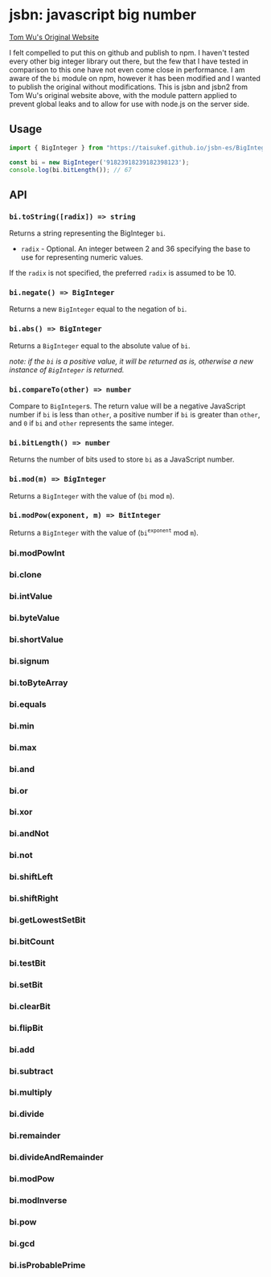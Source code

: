 # jsbn: javascript big number

[Tom Wu's Original Website](http://www-cs-students.stanford.edu/~tjw/jsbn/)

I felt compelled to put this on github and publish to npm. I haven't tested every other big integer library out there, but the few that I have tested in comparison to this one have not even come close in performance. I am aware of the `bi` module on npm, however it has been modified and I wanted to publish the original without modifications. This is jsbn and jsbn2 from Tom Wu's original website above, with the module pattern applied to prevent global leaks and to allow for use with node.js on the server side.

## Usage

```js
import { BigInteger } from "https://taisukef.github.io/jsbn-es/BigInteger.js";

const bi = new BigInteger('91823918239182398123');
console.log(bi.bitLength()); // 67
```

## API

### `bi.toString([radix]) => string`

Returns a string representing the BigInteger `bi`.

+ `radix` - Optional. An integer between 2 and 36 specifying the base to use for representing numeric values.

If the `radix` is not specified, the preferred `radix` is assumed to be 10.

### `bi.negate() => BigInteger`

Returns a new `BigInteger` equal to the negation of `bi`.

### `bi.abs() => BigInteger`

Returns a `BigInteger` equal to the absolute value of `bi`.

*note: if the `bi` is a positive value, it will be returned as is, otherwise a new instance of `BigInteger` is returned.*

### `bi.compareTo(other) => number`

Compare to `BigInteger`s. The return value will be a negative JavaScript number if `bi` is less than `other`, a positive number if `bi` is greater than `other`, and `0` if `bi` and `other` represents the same integer.

### `bi.bitLength() => number`

Returns the number of bits used to store `bi` as a JavaScript number.

### `bi.mod(m) => BigInteger`

Returns a `BigInteger` with the value of (`bi` mod `m`).

### `bi.modPow(exponent, m) => BitInteger`

Returns a `BigInteger` with the value of (`bi`<sup>`exponent`</sup> mod `m`).

### bi.modPowInt



### bi.clone



### bi.intValue



### bi.byteValue



### bi.shortValue



### bi.signum



### bi.toByteArray



### bi.equals



### bi.min



### bi.max



### bi.and



### bi.or



### bi.xor



### bi.andNot



### bi.not



### bi.shiftLeft



### bi.shiftRight



### bi.getLowestSetBit



### bi.bitCount



### bi.testBit



### bi.setBit



### bi.clearBit



### bi.flipBit



### bi.add



### bi.subtract



### bi.multiply



### bi.divide



### bi.remainder



### bi.divideAndRemainder



### bi.modPow



### bi.modInverse



### bi.pow



### bi.gcd



### bi.isProbablePrime
